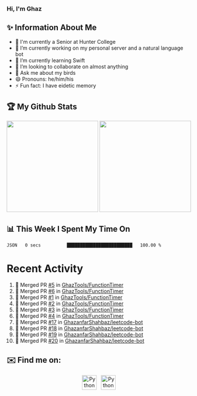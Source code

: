 ### Hi, I'm Ghaz

<!--
**GhazanfarShahbaz/GhazanfarShahbaz** is a ✨ _special_ ✨ repository because its `README.md` (this file) appears on your GitHub profile.

Here are some ideas to get you started:
-->

## ✨ Information About Me 
- 🏫 I'm currently a Senior at Hunter College 
- 🔭 I’m currently working on my personal server and a natural language bot
- 🌱 I’m currently learning Swift 
- 👯 I’m looking to collaborate on almost anything
- 💬 Ask me about my birds
- 😄 Pronouns: he/him/his
- ⚡ Fun fact: I have eidetic memory


## 🏆 My Github Stats
<div>
    <img height="250em" src="https://github-readme-stats.vercel.app/api?username=GhazanfarShahbaz&theme=tokyonight&show_icons=true&hide_border=true&&count_private=true&include_all_commits=true" />
    <img height="250em" src="https://github-readme-stats.vercel.app/api/top-langs/?username=GhazanfarShahbaz&theme=tokyonight&show_icons=true&hide_border=true&&count_private=true&include_all_commits=true" />
</div>

## 📊 This Week I Spent My Time On
<!--START_SECTION:waka-->

```txt
JSON   0 secs          █████████████████████████   100.00 %
```

<!--END_SECTION:waka-->

#  Recent Activity 
<!--START_SECTION:activity-->
1. 🎉 Merged PR [#5](https://github.com/GhazTools/FunctionTimer/pull/5) in [GhazTools/FunctionTimer](https://github.com/GhazTools/FunctionTimer)
2. 🎉 Merged PR [#6](https://github.com/GhazTools/FunctionTimer/pull/6) in [GhazTools/FunctionTimer](https://github.com/GhazTools/FunctionTimer)
3. 🎉 Merged PR [#1](https://github.com/GhazTools/FunctionTimer/pull/1) in [GhazTools/FunctionTimer](https://github.com/GhazTools/FunctionTimer)
4. 🎉 Merged PR [#2](https://github.com/GhazTools/FunctionTimer/pull/2) in [GhazTools/FunctionTimer](https://github.com/GhazTools/FunctionTimer)
5. 🎉 Merged PR [#3](https://github.com/GhazTools/FunctionTimer/pull/3) in [GhazTools/FunctionTimer](https://github.com/GhazTools/FunctionTimer)
6. 🎉 Merged PR [#4](https://github.com/GhazTools/FunctionTimer/pull/4) in [GhazTools/FunctionTimer](https://github.com/GhazTools/FunctionTimer)
7. 🎉 Merged PR [#17](https://github.com/GhazanfarShahbaz/leetcode-bot/pull/17) in [GhazanfarShahbaz/leetcode-bot](https://github.com/GhazanfarShahbaz/leetcode-bot)
8. 🎉 Merged PR [#18](https://github.com/GhazanfarShahbaz/leetcode-bot/pull/18) in [GhazanfarShahbaz/leetcode-bot](https://github.com/GhazanfarShahbaz/leetcode-bot)
9. 🎉 Merged PR [#19](https://github.com/GhazanfarShahbaz/leetcode-bot/pull/19) in [GhazanfarShahbaz/leetcode-bot](https://github.com/GhazanfarShahbaz/leetcode-bot)
10. 🎉 Merged PR [#20](https://github.com/GhazanfarShahbaz/leetcode-bot/pull/20) in [GhazanfarShahbaz/leetcode-bot](https://github.com/GhazanfarShahbaz/leetcode-bot)
<!--END_SECTION:activity-->



## ✉️ Find me on:
<p align="center">
    <a href="https://www.linkedin.com/in/ghazshahbaz/" target="_blank" rel="noopener noreferrer"> <img src="https://cdn.jsdelivr.net/npm/simple-icons@v3/icons/linkedin.svg" alt="Python" height="40" style="vertical-align:top; margin:4px"></a>
    <a href="mailto:ghazanfarshahbaz2409@gmail.com"> <img src="https://cdn.jsdelivr.net/npm/simple-icons@v3/icons/gmail.svg" alt="Python" height="40" style="vertical-align:top; margin:4px"></a>
</p>

<!-- Themes:
https://github.com/anuraghazra/github-readme-stats/blob/master/themes/README.md -->
